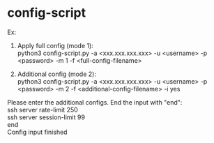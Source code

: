 # config-script

Ex:

1. Apply full config (mode 1):<br/>
python3 config-script.py -a \<xxx.xxx.xxx.xxx\> -u \<username\> -p \<password\> -m 1 -f \<full-config-filename\>

2. Additional config (mode 2):<br/>
python3 config-script.py -a \<xxx.xxx.xxx.xxx\> -u \<username\> -p \<password\> -m 2 -f \<additional-config-filename\> -i yes

Please enter the additional configs. End the input with "end":<br/>
ssh server rate-limit 250<br/>
ssh server session-limit 99<br/>
end<br/>
Config input finished<br/>


